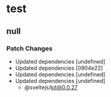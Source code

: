 # test

## null
### Patch Changes

- Updated dependencies [undefined]
- Updated dependencies [0904e22]
- Updated dependencies [undefined]
- Updated dependencies [undefined]
  - @sveltejs/kit@0.0.27
